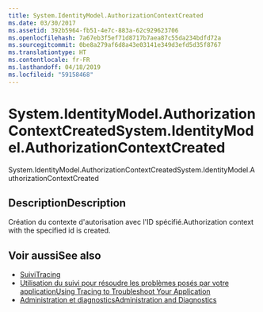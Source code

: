 ```yaml
---
title: System.IdentityModel.AuthorizationContextCreated
ms.date: 03/30/2017
ms.assetid: 392b5964-fb51-4e7c-883a-62c929623706
ms.openlocfilehash: 7a67eb3f5ef71d8717b7aea87c55da234bdfd72a
ms.sourcegitcommit: 0be8a279af6d8a43e03141e349d3efd5d35f8767
ms.translationtype: HT
ms.contentlocale: fr-FR
ms.lasthandoff: 04/18/2019
ms.locfileid: "59158468"
---
```

# <a name="systemidentitymodelauthorizationcontextcreated"></a><span data-ttu-id="09432-102">System.IdentityModel.AuthorizationContextCreated</span><span class="sxs-lookup"><span data-stu-id="09432-102">System.IdentityModel.AuthorizationContextCreated</span></span>
<span data-ttu-id="09432-103">System.IdentityModel.AuthorizationContextCreated</span><span class="sxs-lookup"><span data-stu-id="09432-103">System.IdentityModel.AuthorizationContextCreated</span></span>  
  
## <a name="description"></a><span data-ttu-id="09432-104">Description</span><span class="sxs-lookup"><span data-stu-id="09432-104">Description</span></span>  
 <span data-ttu-id="09432-105">Création du contexte d'autorisation avec l'ID spécifié.</span><span class="sxs-lookup"><span data-stu-id="09432-105">Authorization context with the specified id is created.</span></span>  
  
## <a name="see-also"></a><span data-ttu-id="09432-106">Voir aussi</span><span class="sxs-lookup"><span data-stu-id="09432-106">See also</span></span>

- [<span data-ttu-id="09432-107">Suivi</span><span class="sxs-lookup"><span data-stu-id="09432-107">Tracing</span></span>](../../../../../docs/framework/wcf/diagnostics/tracing/index.md)
- [<span data-ttu-id="09432-108">Utilisation du suivi pour résoudre les problèmes posés par votre application</span><span class="sxs-lookup"><span data-stu-id="09432-108">Using Tracing to Troubleshoot Your Application</span></span>](../../../../../docs/framework/wcf/diagnostics/tracing/using-tracing-to-troubleshoot-your-application.md)
- [<span data-ttu-id="09432-109">Administration et diagnostics</span><span class="sxs-lookup"><span data-stu-id="09432-109">Administration and Diagnostics</span></span>](../../../../../docs/framework/wcf/diagnostics/index.md)
